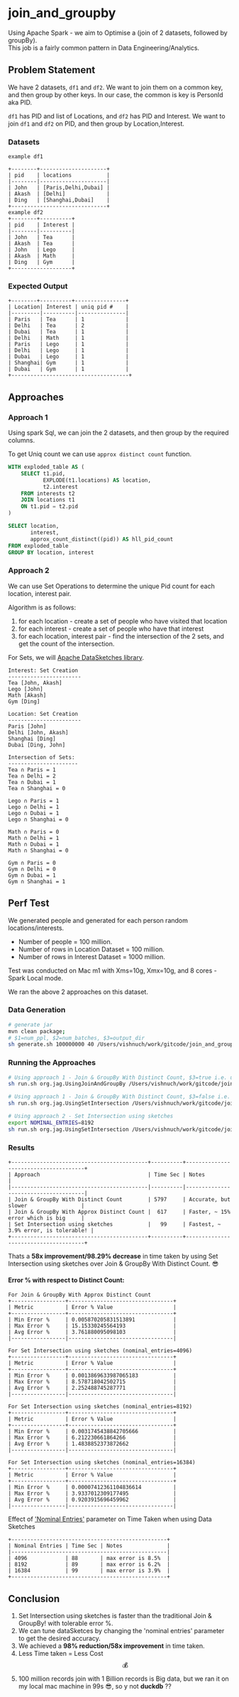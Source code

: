 # join_and_groupby
Using Apache Spark - we aim to Optimise a (join of 2 datasets, followed by groupBy).  
This job is a fairly common pattern in Data Engineering/Analytics.

## Problem Statement
We have 2 datasets, `df1` and `df2`. We want to join them on a common key, and then group by other keys.
In our case, the common is key is PersonId aka PID. 

`df1` has PID and list of Locations, and `df2` has PID and Interest.
We want to join `df1` and `df2` on PID, and then group by Location,Interest.

### Datasets
```
example df1

+--------+---------------------+
| pid    | locations           |
|--------|---------------------|
| John   | [Paris,Delhi,Dubai] |
| Akash  | [Delhi]             |
| Ding   | [Shanghai,Dubai]    |
+------------------------------+
example df2
+--------+----------+
| pid    | Interest |
|--------|----------|
| John   | Tea      |
| Akash  | Tea      |
| John   | Lego     |
| Akash  | Math     |
| Ding   | Gym      |
+-------------------+
```
### Expected Output
```
+--------+----------+----------------+
| Location| Interest | uniq pid #    |
|---------|----------|---------------|
| Paris   | Tea      | 1             |
| Delhi   | Tea      | 2             |
| Dubai   | Tea      | 1             |
| Delhi   | Math     | 1             |
| Paris   | Lego     | 1             |
| Delhi   | Lego     | 1             |
| Dubai   | Lego     | 1             |
| Shanghai| Gym      | 1             |
| Dubai   | Gym      | 1             |
+-------------------------------------+
```
## Approaches

### Approach 1

Using spark Sql, we can join the 2 datasets, and then group by the required columns.

To get Uniq count we can use `approx distinct count` function.

```sql
WITH exploded_table AS (
    SELECT t1.pid, 
           EXPLODE(t1.locations) AS location,
           t2.interest
    FROM interests t2
    JOIN locations t1
    ON t1.pid = t2.pid
)

SELECT location, 
       interest, 
       approx_count_distinct((pid)) AS hll_pid_count
FROM exploded_table
GROUP BY location, interest
```

### Approach 2

We can use Set Operations to determine the unique Pid count for each location, interest pair.

Algorithm is as follows:

1. for each location - create a set of people who have visited that location
2. for each interest - create a set of people who have that interest
3. for each location, interest pair - find the intersection of the 2 sets, and get the count of the intersection.

For Sets, we will [Apache DataSketches library](https://datasketches.apache.org/).
```
Interest: Set Creation
-----------------------
Tea [John, Akash]
Lego [John]
Math [Akash]
Gym [Ding]

Location: Set Creation
-----------------------
Paris [John]
Delhi [John, Akash]
Shanghai [Ding]
Dubai [Ding, John]

Intersection of Sets:
----------------------
Tea ∩ Paris = 1 
Tea ∩ Delhi = 2
Tea ∩ Dubai = 1
Tea ∩ Shanghai = 0

Lego ∩ Paris = 1
Lego ∩ Delhi = 1
Lego ∩ Dubai = 1
Lego ∩ Shanghai = 0 

Math ∩ Paris = 0
Math ∩ Delhi = 1
Math ∩ Dubai = 1
Math ∩ Shanghai = 0

Gym ∩ Paris = 0
Gym ∩ Delhi = 0
Gym ∩ Dubai = 1
Gym ∩ Shanghai = 1

```

## Perf Test

We generated people and generated for each person random locations/interests.

* Number of people = 100 million.
* Number of rows in Location Dataset = 100 million.
* Number of rows in Interest Dataset = 1000 million.

Test was conducted on Mac m1 with Xms=10g, Xmx=10g, and 8 cores - Spark Local mode.

We ran the above 2 approaches on this dataset.

### Data Generation

```bash
# generate jar
mvn clean package;
# $1=num_ppl, $2=num_batches, $3=output_dir
sh generate.sh 100000000 40 /Users/vishnuch/work/gitcode/join_and_groupby/data
```

### Running the Approaches

```bash
# Using approach 1 - Join & GroupBy With Distinct Count, $3=true i.e. use approx distinct count
sh run.sh org.jag.UsingJoinAndGroupBy /Users/vishnuch/work/gitcode/join_and_groupby/data true`

# Using approach 1 - Join & GroupBy With Distinct Count, $3=false i.e. use distinct count
sh run.sh org.jag.UsingSetIntersection /Users/vishnuch/work/gitcode/join_and_groupby/data false

# Using approach 2 - Set Intersection using sketches
export NOMINAL_ENTRIES=8192
sh run.sh org.jag.UsingSetIntersection /Users/vishnuch/work/gitcode/join_and_groupby/data
```

### Results
```
+-------------------------------------------+----------+--------------------------------------+
| Approach                                  | Time Sec | Notes                                |
|-------------------------------------------|----------|--------------------------------------|
| Join & GroupBy With Distinct Count        | 5797     | Accurate, but slower                 |
| Join & GroupBy With Approx Distinct Count |  617     | Faster, ~ 15% error which is big     |
| Set Intersection using sketches           |   99     | Fastest, ~ 3.9% error, is tolerable! |
+-------------------------------------------+----------+--------------------------------------+
```
Thats a **58x improvement/98.29% decrease** in time taken by using Set Intersection using sketches
over Join & GroupBy With Distinct Count. 😎

#### Error % with respect to Distinct Count:
```
For Join & GroupBy With Approx Distinct Count
+-----------------+---------------------------------+
| Metric          | Error % Value                   |
+-----------------+---------------------------------+
| Min Error %     | 0.005870205831513891            |
| Max Error %     | 15.15330245564193               |
| Avg Error %     | 3.761880095098103               |
|-----------------|---------------------------------|

For Set Intersection using sketches (nominal_entries=4096)
+-----------------+---------------------------------+
| Metric          | Error % Value                   |
+-----------------+---------------------------------+
| Min Error %     | 0.0013869633987065183           |
| Max Error %     | 8.578718042502715               |
| Avg Error %     | 2.252488745287771               |
|-----------------|---------------------------------|

For Set Intersection using sketches (nominal_entries=8192)
+-----------------+---------------------------------+
| Metric          | Error % Value                   |
+-----------------+---------------------------------+
| Min Error %     | 0.0031745438842705666           |
| Max Error %     | 6.212230661864266               |
| Avg Error %     | 1.4838852373872662              |
|-----------------|---------------------------------|

For Set Intersection using sketches (nominal_entries=16384)
+-----------------+---------------------------------+
| Metric          | Error % Value                   |
+-----------------+---------------------------------+
| Min Error %     | 0.00007412361104836614          |
| Max Error %     | 3.9337012309177495              |
| Avg Error %     | 0.9203915696459962              |
|-----------------|---------------------------------|

```
Effect of ['Nominal Entries'](https://datasketches.apache.org/docs/Theta/ThetaErrorTable.html) parameter on Time Taken when using Data Sketches
```
+-------------------------------------------------+
| Nominal Entries | Time Sec | Notes              |
|-------------------------------------------------|
| 4096            | 88       | max error is 8.5%  |
| 8192            | 89       | max error is 6.2%  |
| 16384           | 99       | max error is 3.9%  |
+-------------------------------------------------+

```

## Conclusion

1. Set Intersection using sketches is faster than the traditional Join & GroupBy! with tolerable error %.
2. We can tune dataSketces by changing the 'nominal entries' parameter to get the desired accuracy.
2. We achieved a **98% reduction/58x improvement** in time taken.
3. Less Time taken = Less Cost $$ 💰$$
4. 100 million records join with 1 Billion records is Big data, but we ran it on my local mac machine in 99s 😎, so y not **duckdb** ??